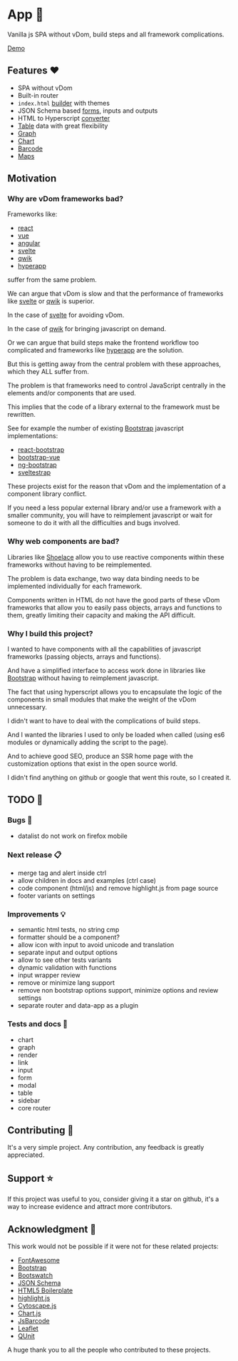 # App 🚀
  Vanilla js SPA without vDom, build steps and all framework complications.

  [Demo](https://marcodpt.github.io/app/#/users)

## Features ❤️
 - SPA without vDom
 - Built-in router
 - `index.html` [builder](https://marcodpt.github.io/app/#/settings) with themes
 - JSON Schema based [forms](https://marcodpt.github.io/app/#/examples/form/4),
inputs and outputs
 - HTML to Hyperscript [converter]()
 - [Table](https://marcodpt.github.io/app/#/users) data with great flexibility
 - [Graph](https://marcodpt.github.io/app/#/examples/graph/0)
 - [Chart](https://marcodpt.github.io/app/#/examples/chart/0)
 - [Barcode](https://marcodpt.github.io/app/#/examples/barcode/0)
 - [Maps](https://marcodpt.github.io/app/#/examples/map/1)

## Motivation

### Why are vDom frameworks bad?
Frameworks like:

 - [react](https://github.com/facebook/react)
 - [vue](https://github.com/vuejs/core)
 - [angular](https://github.com/angular/angular)
 - [svelte](https://github.com/sveltejs/svelte)
 - [qwik](https://github.com/QwikDev/qwik)
 - [hyperapp](https://github.com/jorgebucaran/hyperapp)

suffer from the same problem.

We can argue that vDom is slow and that the performance of frameworks like [svelte](https://github.com/sveltejs/svelte) or [qwik](https://github.com/QwikDev/qwik) is superior.

In the case of [svelte](https://github.com/sveltejs/svelte) for avoiding vDom.

In the case of [qwik](https://github.com/QwikDev/qwik) for bringing javascript on demand.

Or we can argue that build steps make the frontend workflow too complicated and frameworks like [hyperapp](https://github.com/jorgebucaran/hyperapp) are the solution.

But this is getting away from the central problem with these approaches, which they ALL suffer from.

The problem is that frameworks need to control JavaScript centrally in the elements and/or components that are used.

This implies that the code of a library external to the framework must be rewritten.

See for example the number of existing [Bootstrap](https://getbootstrap.com/) javascript implementations:
 
 - [react-bootstrap](https://github.com/react-bootstrap/react-bootstrap)
 - [bootstrap-vue](https://github.com/bootstrap-vue/bootstrap-vue)
 - [ng-bootstrap](https://github.com/ng-bootstrap/ng-bootstrap)
 - [sveltestrap](https://github.com/bestguy/sveltestrap)

These projects exist for the reason that vDom and the implementation of a component library conflict.

If you need a less popular external library and/or use a framework with a smaller community, you will have to reimplement javascript or wait for someone to do it with all the difficulties and bugs involved.

### Why web components are bad?

Libraries like [Shoelace](https://github.com/shoelace-style/shoelace) allow you to use reactive components within these frameworks without having to be reimplemented.

The problem is data exchange, two way data binding needs to be implemented individually for each framework.

Components written in HTML do not have the good parts of these vDom frameworks that allow you to easily pass objects, arrays and functions to them, greatly limiting their capacity and making the API difficult.

### Why I build this project?

I wanted to have components with all the capabilities of javascript frameworks
(passing objects, arrays and functions).

And have a simplified interface to access work done in libraries like [Bootstrap](https://getbootstrap.com/) without having to reimplement javascript.

The fact that using hyperscript allows you to encapsulate the logic of the components in small modules that make the weight of the vDom unnecessary.

I didn't want to have to deal with the complications of build steps.

And I wanted the libraries I used to only be loaded when called (using es6 modules or dynamically adding the script to the page).

And to achieve good SEO, produce an SSR home page with the customization options that exist in the open source world.

I didn't find anything on github or google that went this route, so I created it.

## TODO 🔧

### Bugs 🐞
 - datalist do not work on firefox mobile

### Next release 📋
 - merge tag and alert inside ctrl
 - allow children in docs and examples (ctrl case)
 - code component (html/js) and remove highlight.js from page source
 - footer variants on settings

### Improvements 💡
 - semantic html tests, no string cmp
 - formatter should be a component?
 - allow icon with input to avoid unicode and translation
 - separate input and output options
 - allow to see other tests variants
 - dynamic validation with functions
 - input wrapper review
 - remove or minimize lang support
 - remove non bootstrap options support, minimize options and review settings
 - separate router and data-app as a plugin

### Tests and docs 🧪
 - chart
 - graph
 - render
 - link
 - input
 - form
 - modal
 - table
 - sidebar
 - core router

## Contributing 🤝
It's a very simple project.
Any contribution, any feedback is greatly appreciated.

## Support ⭐
If this project was useful to you, consider giving it a star on github, it's a
way to increase evidence and attract more contributors.

## Acknowledgment 🙏
This work would not be possible if it were not for these related projects:
 - [FontAwesome](https://fontawesome.com/)
 - [Bootstrap](https://getbootstrap.com/)
 - [Bootswatch](https://bootswatch.com/)
 - [JSON Schema](https://json-schema.org/)
 - [HTML5 Boilerplate](https://html5boilerplate.com/)
 - [highlight.js](https://highlightjs.org/)
 - [Cytoscape.js](https://js.cytoscape.org/)
 - [Chart.js](https://www.chartjs.org/)
 - [JsBarcode](https://lindell.me/JsBarcode/)
 - [Leaflet](https://leafletjs.com/)
 - [QUnit](https://qunitjs.com/)

A huge thank you to all the people who contributed to these projects.
